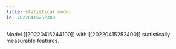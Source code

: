 ```yaml
---
title: statistical model
id: 20220415252300
---
```


Model [[20220415244100]] with [[20220415252400]] statistically measurable features.

